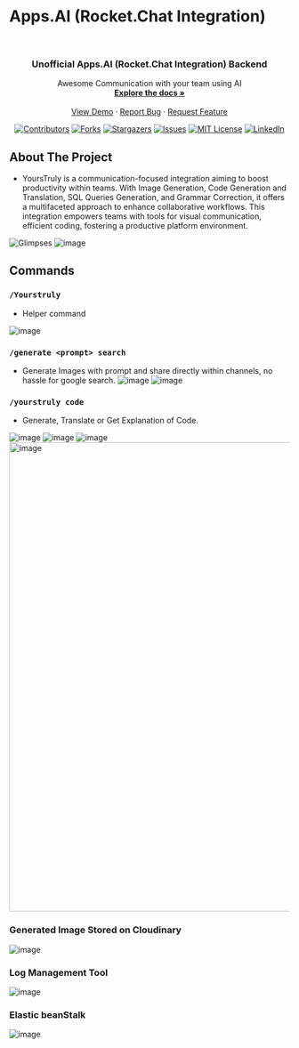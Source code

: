 <!-- Project ReadME template -->

# Apps.AI (Rocket.Chat Integration)

<!-- Improved compatibility of back to top link: See: https://github.com/othneildrew/Best-README-Template/pull/73 -->

<a name="readme-top"></a>

<!--
*** Thanks for checking out the Best-README-Template. If you have a suggestion
*** that would make this better, please fork the repo and create a pull request
*** or simply open an issue with the tag "enhancement".
*** Don't forget to give the project a star!
*** Thanks again! Now go create something AMAZING! :D
-->

<!-- PROJECT SHIELDS -->
<!--
*** I'm using markdown "reference style" links for readability.
*** Reference links are enclosed in brackets [ ] instead of parentheses ( ).
*** See the bottom of this document for the declaration of the reference variables
*** for contributors-url, forks-url, etc. This is an optional, concise syntax you may use.
*** https://www.markdownguide.org/basic-syntax/#reference-style-links
-->


<!-- PROJECT LOGO -->
<br />
<div align="center">
  <a href="https://github.com/Nabhag8848/Apps.AI">
  </a>

  <h3 align="center">Unofficial Apps.AI (Rocket.Chat Integration) Backend</h3>

  <p align="center">
    Awesome Communication with your team using AI
    <br />
    <a href="https://github.com/Nabhag8848/Apps.AI"><strong>Explore the docs »</strong></a>
    <br />
    <br />
    <a href="https://github.com/Nabhag8848/Apps.AI">View Demo</a>
    ·
    <a href="https://github.com/Nabhag8848/Apps.AI/issues">Report Bug</a>
    ·
    <a href="https://github.com/Nabhag8848/Apps.AI/issues">Request Feature</a>
  </p>
</div>

<div align="center">

[![Contributors][contributors-shield]][contributors-url]
[![Forks][forks-shield]][forks-url]
[![Stargazers][stars-shield]][stars-url]
[![Issues][issues-shield]][issues-url]
[![MIT License][license-shield]][license-url]
[![LinkedIn][linkedin-shield]][linkedin-url]

</div>

<!-- ABOUT THE PROJECT -->

## About The Project

- YoursTruly is a communication-focused integration aiming to boost productivity within teams. With Image Generation, Code Generation and Translation, SQL Queries Generation, and Grammar Correction, it offers a multifaceted approach to enhance collaborative workflows. This integration empowers teams with tools for visual communication, efficient coding, fostering a productive platform environment.
  
![Glimpses](https://user-images.githubusercontent.com/65061890/218055526-b4a344c3-0c56-4d15-b10c-24f68de3d591.gif)
![image](https://github.com/Nabhag8848/apps.ai.backend/assets/65061890/e45327ec-8c91-4cbf-92e2-6f0446e75b89)

## Commands

### `/Yourstruly`
- Helper command
  
![image](https://github.com/Nabhag8848/apps.ai.backend/assets/65061890/18851989-c97b-4867-b955-0af776e5a48c)

### `/generate <prompt> search`
- Generate Images with prompt and share directly within channels, no hassle for google search.
![image](https://github.com/Nabhag8848/apps.ai.backend/assets/65061890/b18f14e6-bdc0-4044-b3aa-9f8a6b756d9e)
![image](https://github.com/Nabhag8848/apps.ai.backend/assets/65061890/3d751c4e-78bc-46e4-ac52-7b82106d4b38)

### `/yourstruly code`
- Generate, Translate or Get Explanation of Code. 

![image](https://github.com/Nabhag8848/apps.ai.backend/assets/65061890/fb2e6098-841e-4166-b861-89b2788f0e5a)
![image](https://github.com/Nabhag8848/apps.ai.backend/assets/65061890/2f54bb8e-e521-4683-bb34-8f53ba9a98de)
![image](https://github.com/Nabhag8848/apps.ai.backend/assets/65061890/5289f4c9-5d88-474e-ab7d-8ec818d4d7a4)
<img width="844" alt="image" src="https://github.com/Nabhag8848/apps.ai.backend/assets/65061890/e72bff52-047d-4682-bdf7-71605e1483e5">

### Generated Image Stored on Cloudinary
![image](https://github.com/Nabhag8848/apps.ai.backend/assets/65061890/b31ac871-0966-41f4-9262-09c11e999c55)

### Log Management Tool
![image](https://github.com/Nabhag8848/apps.ai.backend/assets/65061890/66d25ee1-25ba-49da-9b2e-b1bdb4afcc01)

### Elastic beanStalk
![image](https://github.com/Nabhag8848/apps.ai.backend/assets/65061890/de022c67-42da-475c-916e-2ee3edfb5ebb)

<!-- MARKDOWN LINKS & IMAGES -->
<!-- https://www.markdownguide.org/basic-syntax/#reference-style-links -->

[contributors-shield]: https://img.shields.io/github/contributors/Nabhag8848/apps.ai.backend.svg?style=for-the-badge
[contributors-url]: https://github.com/Nabhag8848/apps.ai.backend/graphs/contributors
[forks-shield]: https://img.shields.io/github/forks/Nabhag8848/apps.ai.backend.svg?style=for-the-badge
[forks-url]: https://github.com/Nabhag8848/apps.ai.backend/network/members
[stars-shield]: https://img.shields.io/github/stars/Nabhag8848/apps.ai.backend.svg?style=for-the-badge
[stars-url]: https://github.com/Nabhag8848/apps.ai.backend/stargazers
[issues-shield]: https://img.shields.io/github/issues/Nabhag8848/apps.ai.backend.svg?style=for-the-badge
[issues-url]: https://github.com/Nabhag8848/apps.ai.backend/issues
[license-shield]: https://img.shields.io/github/license/Nabhag8848/apps.ai.backend.svg?style=for-the-badge
[license-url]: https://github.com/Nabhag8848/apps.ai.backend/blob/master/LICENSE.txt
[linkedin-shield]: https://img.shields.io/badge/-LinkedIn-black.svg?style=for-the-badge&logo=linkedin&colorB=555
[linkedin-url]: https://linkedin.com/in/nabhag-motivaras-460b3b1aa
[product-screenshot]: images/screenshot.png
